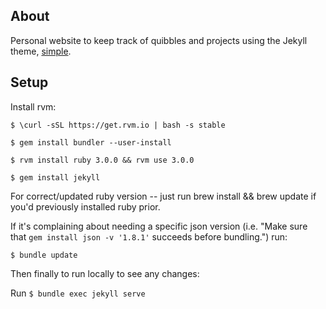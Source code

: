 ## About
Personal website to keep track of quibbles and projects using the Jekyll theme, [simple](https://github.com/wild-flame/jekyll-simple).


## Setup

Install rvm:

`$ \curl -sSL https://get.rvm.io | bash -s stable`

`$ gem install bundler --user-install`

`$ rvm install ruby 3.0.0 && rvm use 3.0.0`

`$ gem install jekyll`

For correct/updated ruby version -- just run brew install && brew update if you'd previously installed ruby prior.

If it's complaining about needing a specific json version (i.e. "Make sure that `gem install json -v '1.8.1'` succeeds before bundling.") run:

`$ bundle update`

Then finally to run locally to see any changes:

Run `$ bundle exec jekyll serve`
